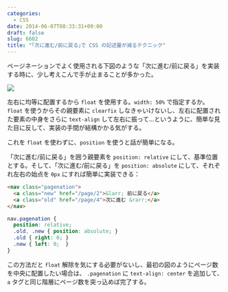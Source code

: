 ```yaml
---
categories:
  - CSS
date: 2014-06-07T08:33:31+09:00
draft: false
slug: 6602
title: "｢次に進む/前に戻る｣で CSS の記述量が減るテクニック"
---
```


ページネーションでよく使用される下図のような「次に進む/前に戻る」を実装する時に、少し考えこんで手が止まることが多かった。

![](/images/2014/06/6602_1.png)

左右に均等に配置するから `float` を使用する。`width: 50%` で指定するか。`float` を使うからその親要素に `clearfix` しなきゃいけないし、左右に配置された要素の中身をさらに `text-align` して左右に振って…というように、簡単な見た目に反して、実装の手間が結構かかる気がする。

これを `float` を使わずに、`position` を使うと話が簡単になる。

「次に進む/前に戻る」を囲う親要素を `position: relative` にして、基準位置とする。そして、「次に進む/前に戻る」を `position: absolute` にして、それぞれ左右の始点を `0px` にすれば簡単に実装できる：

```html
<nav class="pagenation">
  <a class="new" href="/page/2">&larr; 前に戻る</a>
  <a class="old" href="/page/4">次に進む &rarr;</a>
</nav>
```

```css
nav.pagenation {
  position: relative;
  .old, .new { position: absolute; }
  .old { right: 0; }
  .new { left: 0;  }
}
```

この方法だと `float` 解除を気にする必要がないし、最初の図のようにページ数を中央に配置したい場合は、 `.pagenation` に `text-align: center` を追加して、`a` タグと同じ階層にページ数を突っ込めば完了する。
